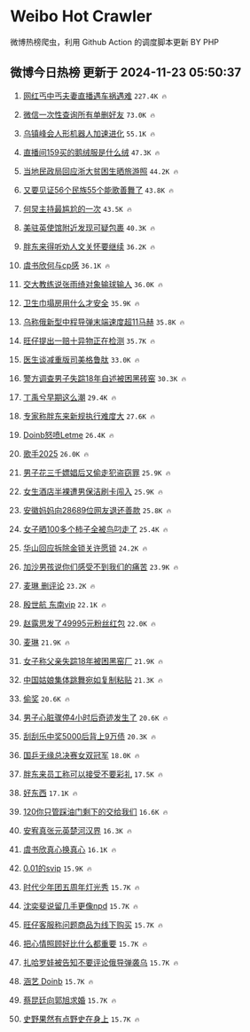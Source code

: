 # Weibo Hot Crawler 



微博热榜爬虫，利用 Github Action 的调度脚本更新 BY PHP 


## 微博今日热榜 更新于 2024-11-23 05:50:37 
1. [网红丐中丐夫妻直播遇车祸遇难](https://s.weibo.com/weibo?q=%23%E7%BD%91%E7%BA%A2%E4%B8%90%E4%B8%AD%E4%B8%90%E5%A4%AB%E5%A6%BB%E7%9B%B4%E6%92%AD%E9%81%87%E8%BD%A6%E7%A5%B8%E9%81%87%E9%9A%BE%23&t=31&band_rank=1&Refer=top) `227.4K 🔥` 

1. [微信一次性查询所有单删好友](https://s.weibo.com/weibo?q=%23%E5%BE%AE%E4%BF%A1%E4%B8%80%E6%AC%A1%E6%80%A7%E6%9F%A5%E8%AF%A2%E6%89%80%E6%9C%89%E5%8D%95%E5%88%A0%E5%A5%BD%E5%8F%8B%23&t=31&band_rank=2&Refer=top) `73.0K 🔥` 

1. [乌镇峰会人形机器人加速进化](https://s.weibo.com/weibo?q=%23%E4%B9%8C%E9%95%87%E5%B3%B0%E4%BC%9A%E4%BA%BA%E5%BD%A2%E6%9C%BA%E5%99%A8%E4%BA%BA%E5%8A%A0%E9%80%9F%E8%BF%9B%E5%8C%96%23&t=31&band_rank=3&Refer=top) `55.1K 🔥` 

1. [直播间159买的鹅绒服是什么绒](https://s.weibo.com/weibo?q=%23%E7%9B%B4%E6%92%AD%E9%97%B4159%E4%B9%B0%E7%9A%84%E9%B9%85%E7%BB%92%E6%9C%8D%E6%98%AF%E4%BB%80%E4%B9%88%E7%BB%92%23&t=31&band_rank=4&Refer=top) `47.3K 🔥` 

1. [当地民政局回应浙大贫困生晒旅游照](https://s.weibo.com/weibo?q=%23%E5%BD%93%E5%9C%B0%E6%B0%91%E6%94%BF%E5%B1%80%E5%9B%9E%E5%BA%94%E6%B5%99%E5%A4%A7%E8%B4%AB%E5%9B%B0%E7%94%9F%E6%99%92%E6%97%85%E6%B8%B8%E7%85%A7%23&t=31&band_rank=5&Refer=top) `44.2K 🔥` 

1. [又要见证56个民族55个能歌善舞了](https://s.weibo.com/weibo?q=%E5%8F%88%E8%A6%81%E8%A7%81%E8%AF%8156%E4%B8%AA%E6%B0%91%E6%97%8F55%E4%B8%AA%E8%83%BD%E6%AD%8C%E5%96%84%E8%88%9E%E4%BA%86&t=31&band_rank=6&Refer=top) `43.8K 🔥` 

1. [何炅主持最尴尬的一次](https://s.weibo.com/weibo?q=%E4%BD%95%E7%82%85%E4%B8%BB%E6%8C%81%E6%9C%80%E5%B0%B4%E5%B0%AC%E7%9A%84%E4%B8%80%E6%AC%A1&t=31&band_rank=7&Refer=top) `43.5K 🔥` 

1. [美驻英使馆附近发现可疑包裹](https://s.weibo.com/weibo?q=%23%E7%BE%8E%E9%A9%BB%E8%8B%B1%E4%BD%BF%E9%A6%86%E9%99%84%E8%BF%91%E5%8F%91%E7%8E%B0%E5%8F%AF%E7%96%91%E5%8C%85%E8%A3%B9%23&t=31&band_rank=8&Refer=top) `40.3K 🔥` 

1. [胖东来得听劝人文关怀要继续](https://s.weibo.com/weibo?q=%23%E8%83%96%E4%B8%9C%E6%9D%A5%E5%BE%97%E5%90%AC%E5%8A%9D%E4%BA%BA%E6%96%87%E5%85%B3%E6%80%80%E8%A6%81%E7%BB%A7%E7%BB%AD%23&t=31&band_rank=9&Refer=top) `36.2K 🔥` 

1. [虞书欣何与cp感](https://s.weibo.com/weibo?q=%23%E8%99%9E%E4%B9%A6%E6%AC%A3%E4%BD%95%E4%B8%8Ecp%E6%84%9F%23&t=31&band_rank=10&Refer=top) `36.1K 🔥` 

1. [交大教练说张雨绮对象输球输人](https://s.weibo.com/weibo?q=%23%E4%BA%A4%E5%A4%A7%E6%95%99%E7%BB%83%E8%AF%B4%E5%BC%A0%E9%9B%A8%E7%BB%AE%E5%AF%B9%E8%B1%A1%E8%BE%93%E7%90%83%E8%BE%93%E4%BA%BA%23&t=31&band_rank=11&Refer=top) `36.0K 🔥` 

1. [卫生巾塌房用什么才安全](https://s.weibo.com/weibo?q=%23%E5%8D%AB%E7%94%9F%E5%B7%BE%E5%A1%8C%E6%88%BF%E7%94%A8%E4%BB%80%E4%B9%88%E6%89%8D%E5%AE%89%E5%85%A8%23&t=31&band_rank=12&Refer=top) `35.9K 🔥` 

1. [乌称俄新型中程导弹末端速度超11马赫](https://s.weibo.com/weibo?q=%23%E4%B9%8C%E7%A7%B0%E4%BF%84%E6%96%B0%E5%9E%8B%E4%B8%AD%E7%A8%8B%E5%AF%BC%E5%BC%B9%E6%9C%AB%E7%AB%AF%E9%80%9F%E5%BA%A6%E8%B6%8511%E9%A9%AC%E8%B5%AB%23&t=31&band_rank=13&Refer=top) `35.8K 🔥` 

1. [旺仔提出一赔十异物正在检测](https://s.weibo.com/weibo?q=%23%E6%97%BA%E4%BB%94%E6%8F%90%E5%87%BA%E4%B8%80%E8%B5%94%E5%8D%81%E5%BC%82%E7%89%A9%E6%AD%A3%E5%9C%A8%E6%A3%80%E6%B5%8B%23&t=31&band_rank=14&Refer=top) `35.7K 🔥` 

1. [医生谈减重版司美格鲁肽](https://s.weibo.com/weibo?q=%23%E5%8C%BB%E7%94%9F%E8%B0%88%E5%87%8F%E9%87%8D%E7%89%88%E5%8F%B8%E7%BE%8E%E6%A0%BC%E9%B2%81%E8%82%BD%23&t=31&band_rank=15&Refer=top) `33.0K 🔥` 

1. [警方调查男子失踪18年自述被困黑砖窑](https://s.weibo.com/weibo?q=%23%E8%AD%A6%E6%96%B9%E8%B0%83%E6%9F%A5%E7%94%B7%E5%AD%90%E5%A4%B1%E8%B8%AA18%E5%B9%B4%E8%87%AA%E8%BF%B0%E8%A2%AB%E5%9B%B0%E9%BB%91%E7%A0%96%E7%AA%91%23&t=31&band_rank=16&Refer=top) `30.3K 🔥` 

1. [丁禹兮早期这么潮](https://s.weibo.com/weibo?q=%E4%B8%81%E7%A6%B9%E5%85%AE%E6%97%A9%E6%9C%9F%E8%BF%99%E4%B9%88%E6%BD%AE&t=31&band_rank=17&Refer=top) `29.4K 🔥` 

1. [专家称胖东来新规执行难度大](https://s.weibo.com/weibo?q=%23%E4%B8%93%E5%AE%B6%E7%A7%B0%E8%83%96%E4%B8%9C%E6%9D%A5%E6%96%B0%E8%A7%84%E6%89%A7%E8%A1%8C%E9%9A%BE%E5%BA%A6%E5%A4%A7%23&t=31&band_rank=18&Refer=top) `27.6K 🔥` 

1. [Doinb怒喷Letme](https://s.weibo.com/weibo?q=%23Doinb%E6%80%92%E5%96%B7Letme%23&t=31&band_rank=19&Refer=top) `26.4K 🔥` 

1. [歌手2025](https://s.weibo.com/weibo?q=%E6%AD%8C%E6%89%8B2025&t=31&band_rank=20&Refer=top) `26.0K 🔥` 

1. [男子花三千嫖娼后又偷走犯盗窃罪](https://s.weibo.com/weibo?q=%23%E7%94%B7%E5%AD%90%E8%8A%B1%E4%B8%89%E5%8D%83%E5%AB%96%E5%A8%BC%E5%90%8E%E5%8F%88%E5%81%B7%E8%B5%B0%E7%8A%AF%E7%9B%97%E7%AA%83%E7%BD%AA%23&t=31&band_rank=21&Refer=top) `25.9K 🔥` 

1. [女生酒店半裸遭男保洁刷卡闯入](https://s.weibo.com/weibo?q=%23%E5%A5%B3%E7%94%9F%E9%85%92%E5%BA%97%E5%8D%8A%E8%A3%B8%E9%81%AD%E7%94%B7%E4%BF%9D%E6%B4%81%E5%88%B7%E5%8D%A1%E9%97%AF%E5%85%A5%23&t=31&band_rank=22&Refer=top) `25.9K 🔥` 

1. [安徽妈妈向28689位网友退还善款](https://s.weibo.com/weibo?q=%23%E5%AE%89%E5%BE%BD%E5%A6%88%E5%A6%88%E5%90%9128689%E4%BD%8D%E7%BD%91%E5%8F%8B%E9%80%80%E8%BF%98%E5%96%84%E6%AC%BE%23&t=31&band_rank=23&Refer=top) `25.8K 🔥` 

1. [女子晒100多个柿子全被鸟叼走了](https://s.weibo.com/weibo?q=%23%E5%A5%B3%E5%AD%90%E6%99%92100%E5%A4%9A%E4%B8%AA%E6%9F%BF%E5%AD%90%E5%85%A8%E8%A2%AB%E9%B8%9F%E5%8F%BC%E8%B5%B0%E4%BA%86%23&t=31&band_rank=24&Refer=top) `25.4K 🔥` 

1. [华山回应拆除金锁关许愿锁](https://s.weibo.com/weibo?q=%23%E5%8D%8E%E5%B1%B1%E5%9B%9E%E5%BA%94%E6%8B%86%E9%99%A4%E9%87%91%E9%94%81%E5%85%B3%E8%AE%B8%E6%84%BF%E9%94%81%23&t=31&band_rank=25&Refer=top) `24.2K 🔥` 

1. [加沙男孩说你们感受不到我们的痛苦](https://s.weibo.com/weibo?q=%23%E5%8A%A0%E6%B2%99%E7%94%B7%E5%AD%A9%E8%AF%B4%E4%BD%A0%E4%BB%AC%E6%84%9F%E5%8F%97%E4%B8%8D%E5%88%B0%E6%88%91%E4%BB%AC%E7%9A%84%E7%97%9B%E8%8B%A6%23&t=31&band_rank=26&Refer=top) `23.9K 🔥` 

1. [麦琳 删评论](https://s.weibo.com/weibo?q=%E9%BA%A6%E7%90%B3%20%E5%88%A0%E8%AF%84%E8%AE%BA&t=31&band_rank=27&Refer=top) `23.2K 🔥` 

1. [殷世航 东南vip](https://s.weibo.com/weibo?q=%E6%AE%B7%E4%B8%96%E8%88%AA%20%E4%B8%9C%E5%8D%97vip&t=31&band_rank=28&Refer=top) `22.1K 🔥` 

1. [赵露思发了49995元粉丝红包](https://s.weibo.com/weibo?q=%23%E8%B5%B5%E9%9C%B2%E6%80%9D%E5%8F%91%E4%BA%8649995%E5%85%83%E7%B2%89%E4%B8%9D%E7%BA%A2%E5%8C%85%23&t=31&band_rank=29&Refer=top) `22.0K 🔥` 

1. [麦琳](https://s.weibo.com/weibo?q=%E9%BA%A6%E7%90%B3&t=31&band_rank=30&Refer=top) `21.9K 🔥` 

1. [女子称父亲失踪18年被困黑窑厂](https://s.weibo.com/weibo?q=%23%E5%A5%B3%E5%AD%90%E7%A7%B0%E7%88%B6%E4%BA%B2%E5%A4%B1%E8%B8%AA18%E5%B9%B4%E8%A2%AB%E5%9B%B0%E9%BB%91%E7%AA%91%E5%8E%82%23&t=31&band_rank=31&Refer=top) `21.9K 🔥` 

1. [中国姑娘集体跳舞宛如复制粘贴](https://s.weibo.com/weibo?q=%23%E4%B8%AD%E5%9B%BD%E5%A7%91%E5%A8%98%E9%9B%86%E4%BD%93%E8%B7%B3%E8%88%9E%E5%AE%9B%E5%A6%82%E5%A4%8D%E5%88%B6%E7%B2%98%E8%B4%B4%23&t=31&band_rank=32&Refer=top) `21.3K 🔥` 

1. [偷奖](https://s.weibo.com/weibo?q=%E5%81%B7%E5%A5%96&t=31&band_rank=33&Refer=top) `20.6K 🔥` 

1. [男子心脏骤停4小时后奇迹发生了](https://s.weibo.com/weibo?q=%23%E7%94%B7%E5%AD%90%E5%BF%83%E8%84%8F%E9%AA%A4%E5%81%9C4%E5%B0%8F%E6%97%B6%E5%90%8E%E5%A5%87%E8%BF%B9%E5%8F%91%E7%94%9F%E4%BA%86%23&t=31&band_rank=34&Refer=top) `20.6K 🔥` 

1. [刮刮乐中奖5000后背上9万债](https://s.weibo.com/weibo?q=%23%E5%88%AE%E5%88%AE%E4%B9%90%E4%B8%AD%E5%A5%965000%E5%90%8E%E8%83%8C%E4%B8%8A9%E4%B8%87%E5%80%BA%23&t=31&band_rank=35&Refer=top) `20.3K 🔥` 

1. [国乒无缘总决赛女双冠军](https://s.weibo.com/weibo?q=%23%E5%9B%BD%E4%B9%92%E6%97%A0%E7%BC%98%E6%80%BB%E5%86%B3%E8%B5%9B%E5%A5%B3%E5%8F%8C%E5%86%A0%E5%86%9B%23&t=31&band_rank=36&Refer=top) `18.0K 🔥` 

1. [胖东来员工称可以接受不要彩礼](https://s.weibo.com/weibo?q=%23%E8%83%96%E4%B8%9C%E6%9D%A5%E5%91%98%E5%B7%A5%E7%A7%B0%E5%8F%AF%E4%BB%A5%E6%8E%A5%E5%8F%97%E4%B8%8D%E8%A6%81%E5%BD%A9%E7%A4%BC%23&t=31&band_rank=37&Refer=top) `17.5K 🔥` 

1. [好东西](https://s.weibo.com/weibo?q=%E5%A5%BD%E4%B8%9C%E8%A5%BF&t=31&band_rank=38&Refer=top) `17.1K 🔥` 

1. [120你只管踩油门剩下的交给我们](https://s.weibo.com/weibo?q=%23120%E4%BD%A0%E5%8F%AA%E7%AE%A1%E8%B8%A9%E6%B2%B9%E9%97%A8%E5%89%A9%E4%B8%8B%E7%9A%84%E4%BA%A4%E7%BB%99%E6%88%91%E4%BB%AC%23&t=31&band_rank=39&Refer=top) `16.6K 🔥` 

1. [安宥真张元英楚河汉界](https://s.weibo.com/weibo?q=%23%E5%AE%89%E5%AE%A5%E7%9C%9F%E5%BC%A0%E5%85%83%E8%8B%B1%E6%A5%9A%E6%B2%B3%E6%B1%89%E7%95%8C%23&t=31&band_rank=40&Refer=top) `16.3K 🔥` 

1. [虞书欣真心换真心](https://s.weibo.com/weibo?q=%23%E8%99%9E%E4%B9%A6%E6%AC%A3%E7%9C%9F%E5%BF%83%E6%8D%A2%E7%9C%9F%E5%BF%83%23&t=31&band_rank=41&Refer=top) `16.1K 🔥` 

1. [0.01的svip](https://s.weibo.com/weibo?q=0.01%E7%9A%84svip&t=31&band_rank=42&Refer=top) `15.9K 🔥` 

1. [时代少年团五周年灯光秀](https://s.weibo.com/weibo?q=%E6%97%B6%E4%BB%A3%E5%B0%91%E5%B9%B4%E5%9B%A2%E4%BA%94%E5%91%A8%E5%B9%B4%E7%81%AF%E5%85%89%E7%A7%80&t=31&band_rank=43&Refer=top) `15.7K 🔥` 

1. [沈奕斐说留几手更像npd](https://s.weibo.com/weibo?q=%23%E6%B2%88%E5%A5%95%E6%96%90%E8%AF%B4%E7%95%99%E5%87%A0%E6%89%8B%E6%9B%B4%E5%83%8Fnpd%23&t=31&band_rank=44&Refer=top) `15.7K 🔥` 

1. [旺仔客服称问题商品为线下购买](https://s.weibo.com/weibo?q=%23%E6%97%BA%E4%BB%94%E5%AE%A2%E6%9C%8D%E7%A7%B0%E9%97%AE%E9%A2%98%E5%95%86%E5%93%81%E4%B8%BA%E7%BA%BF%E4%B8%8B%E8%B4%AD%E4%B9%B0%23&t=31&band_rank=45&Refer=top) `15.7K 🔥` 

1. [把心情照顾好比什么都重要](https://s.weibo.com/weibo?q=%23%E6%8A%8A%E5%BF%83%E6%83%85%E7%85%A7%E9%A1%BE%E5%A5%BD%E6%AF%94%E4%BB%80%E4%B9%88%E9%83%BD%E9%87%8D%E8%A6%81%23&t=31&band_rank=46&Refer=top) `15.7K 🔥` 

1. [扎哈罗娃被告知不要评论俄导弹袭乌](https://s.weibo.com/weibo?q=%23%E6%89%8E%E5%93%88%E7%BD%97%E5%A8%83%E8%A2%AB%E5%91%8A%E7%9F%A5%E4%B8%8D%E8%A6%81%E8%AF%84%E8%AE%BA%E4%BF%84%E5%AF%BC%E5%BC%B9%E8%A2%AD%E4%B9%8C%23&t=31&band_rank=47&Refer=top) `15.7K 🔥` 

1. [涵艺 Doinb](https://s.weibo.com/weibo?q=%E6%B6%B5%E8%89%BA%20Doinb&t=31&band_rank=48&Refer=top) `15.7K 🔥` 

1. [蔡昆廷向郭旭求婚](https://s.weibo.com/weibo?q=%23%E8%94%A1%E6%98%86%E5%BB%B7%E5%90%91%E9%83%AD%E6%97%AD%E6%B1%82%E5%A9%9A%23&t=31&band_rank=49&Refer=top) `15.7K 🔥` 

1. [史野果然有点野史在身上](https://s.weibo.com/weibo?q=%E5%8F%B2%E9%87%8E%E6%9E%9C%E7%84%B6%E6%9C%89%E7%82%B9%E9%87%8E%E5%8F%B2%E5%9C%A8%E8%BA%AB%E4%B8%8A&t=31&band_rank=50&Refer=top) `15.7K 🔥` 

